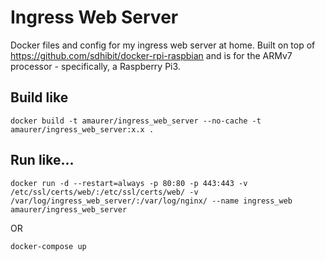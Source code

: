 # Ingress Web Server
Docker files and config for my ingress web server at home. Built on top of https://github.com/sdhibit/docker-rpi-raspbian and is for the ARMv7 processor - specifically, a Raspberry Pi3.

## Build like
`docker build -t amaurer/ingress_web_server --no-cache -t amaurer/ingress_web_server:x.x .`

## Run like...
`docker run -d --restart=always -p 80:80 -p 443:443 -v /etc/ssl/certs/web/:/etc/ssl/certs/web/ -v /var/log/ingress_web_server/:/var/log/nginx/ --name ingress_web amaurer/ingress_web_server`

OR

`docker-compose up`